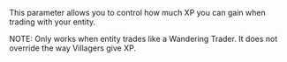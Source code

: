 This parameter allows you to control how much XP you can gain when trading with your entity.

NOTE: Only works when entity trades like a Wandering Trader. It does not override the way Villagers give XP.